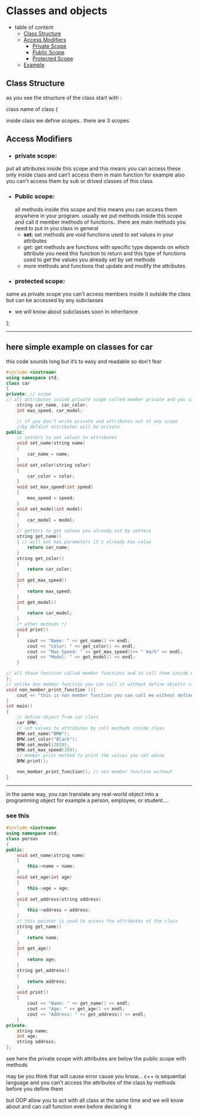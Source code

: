 # Classes and objects

- table of content
    - [Class Structure](#class-structure)
    - [Access Modifiers](#access-modifiers)
       - [Private Scope](#private-scope)
       - [Public Scope](#public-scope)
       - [Protected Scope](#protected-scope)
    - [Example](#here-simple-example-on-classes-for-car)
## Class Structure

as you see the structure of the class start with :

class name of class {

inside class we define scopes.. there are 3 scopes

## Access Modifiers

- ### private scope:
 put all attributes inside this scope and this means you can access these only inside class and can’t access them in main function for example 
also you can't access them by sub or drived classes of this class 
- ### Public scope:
  all methods inside this scope and this means you can access them anywhere in your program. usually we put methods inside this scope and call it member methods of functions.. there are main methods you need to put in you class in general
    - **set**: set methods are void functions used to set values in your attributes
    - get: get methods are functions with specific type depends on which attribute you need this function to return and this type of functions used to get the values you already set by set methods
    - more methods and functions that update and modify the attributes
- ### protected scope:
 same as private scope you can’t access members inside it outside the class but can be accessed by any subclasses

- we will know about subclasses soon in inheritance

};

---

## here simple example on classes for car

this code sounds long but it’s to easy and readable so don’t fear 

```cpp
#include <iostream>
using namespace std;
class car
{
private: // scope 
// all attributes inside private scope called member private and you can access it in this class only
    string car_name, car_color;
    int max_speed, car_model;

    // if you don't write private and attributes out of any scope 
    //by defalut attributes will be private
public:
    // setters to set values to attributes 
    void set_name(string name)
    {
        car_name = name;
    }
    void set_color(string color)
    {
        car_color = color;
    }
    void set_max_speed(int speed)
    {
        max_speed = speed;
    }
    void set_model(int model)
    {
        car_model = model;
    }
    // getters to get values you already set by setters
    string get_name()
    { // will not has parameters it's already has value
        return car_name;
    }
    string get_color()
    {
        return car_color;
    }
    int get_max_speed()
    {
        return max_speed;
    }
    int get_model()
    {
        return car_model;
    }
    /* other methods */
    void print()
    {
        cout << "Name: " << get_name() << endl;
        cout << "Color: " << get_color() << endl;
        cout << "Max Speed: " << get_max_speed()<< " km/h" << endl;
        cout << "Model: " << get_model() << endl;
    }

// all those function called member functions and to call them inside main you need to  define object from this class
};
// unlike non member function you can call it without define objects cause it's out of the class
void non_member_print_function (){
    cout << "this is non member function you can call me without define object" << endl;
}
int main()
{
    // define object from car class 
    car BMW;
    // set values to attributes by call methods inside class
    BMW.set_name("BMW");
    BMW.set_color("Black");
    BMW.set_model(2020);
    BMW.set_max_speed(350);
    // member print method to print the values you set above 
    BMW.print();

    non_member_print_function(); // non member function without 
}
```

---

in the same way, you can translate any real-world object into a programming object for example a person, employee, or student….


### see this 
    
```cpp
#include <iostream> 
using namespace std;
class person
{
public:
    void set_name(string name)
    {
        this->name = name;
    }
    void set_age(int age)
    {
        this->age = age;
    }
    void set_address(string address)
    {
        this->address = address;
    } 
    // this pointer is used to access the attributes of the class
    string get_name()
    {
        return name;
    }
    int get_age()
    {
        return age;
    }
    string get_address()
    {
        return address;
    }
    void print()
    {
        cout << "Name: " << get_name() << endl;
        cout << "Age: " << get_age() << endl;
        cout << "Address: " << get_address() << endl;
    }
private:
    string name;
    int age;
    string address;
};
```
see here the private scope with attributes are below the public scope with methods 

may be you think that will cause error cause you know... c++ is sequential language and you can't access the attributes  of the class by methods before you define them

but OOP allow you to act with all class at the same time and we will know about and can call function even before declaring it

